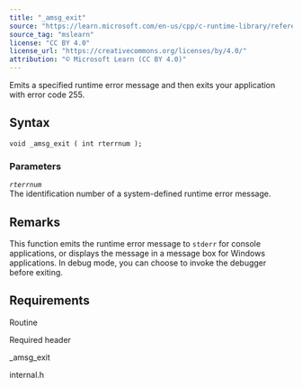 ```yaml
---
title: "_amsg_exit"
source: "https://learn.microsoft.com/en-us/cpp/c-runtime-library/reference/amsg-exit?view=msvc-170"
source_tag: "mslearn"
license: "CC BY 4.0"
license_url: "https://creativecommons.org/licenses/by/4.0/"
attribution: "© Microsoft Learn (CC BY 4.0)"
---
```

Emits a specified runtime error message and then exits your application with error code 255.

## Syntax

```
void _amsg_exit ( int rterrnum );
```

### Parameters

_`rterrnum`_  
The identification number of a system-defined runtime error message.

## Remarks

This function emits the runtime error message to `stderr` for console applications, or displays the message in a message box for Windows applications. In debug mode, you can choose to invoke the debugger before exiting.

## Requirements

Routine

Required header

\_amsg\_exit

internal.h